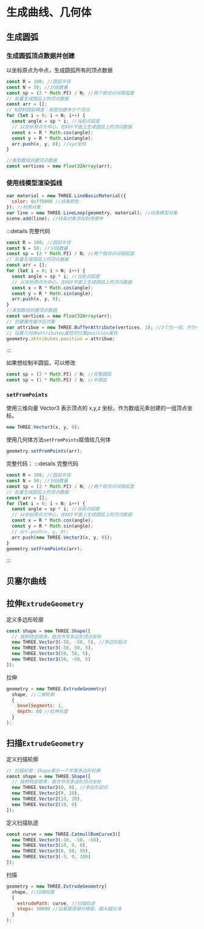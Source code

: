 # 生成曲线、几何体

<script setup>
    import Three04 from '../components/demo/three04.vue'
</script>

## 生成圆弧

### 生成圆弧顶点数据并创建

以坐标原点为中点，生成圆弧所有的顶点数据

```js
const R = 100; //圆弧半径
const N = 50; //分段数量
const sp = (2 * Math.PI) / N; //两个相邻点间隔弧度
// 批量生成圆弧上的顶点数据
const arr = [];
// N控制圆弧精度：就是创建多少个顶点
for (let i = 0; i < N; i++) {
  const angle = sp * i; //当前点弧度
  // 以坐标原点为中心，在XOY平面上生成圆弧上的顶点数据
  const x = R * Math.cos(angle);
  const y = R * Math.sin(angle);
  arr.push(x, y, 0); //xyz坐标
}

//类型数组创建顶点数据
const vertices = new Float32Array(arr);
```

### 使用线模型渲染弧线

```js
var material = new THREE.LineBasicMaterial({
  color: 0xff0000 //线条颜色
}); //材质对象
var line = new THREE.LineLoop(geometry, material); //线条模型对象
scene.add(line); //线条对象添加到场景中
```

:::details 完整代码

```js
const R = 100; //圆弧半径
const N = 50; //分段数量
const sp = (2 * Math.PI) / N; //两个相邻点间隔弧度
// 批量生成圆弧上的顶点数据
const arr = [];
for (let i = 0; i < N; i++) {
  const angle = sp * i; //当前点弧度
  // 以坐标原点为中心，在XOY平面上生成圆弧上的顶点数据
  const x = R * Math.cos(angle);
  const y = R * Math.sin(angle);
  arr.push(x, y, 0);
}
//类型数组创建顶点数据
const vertices = new Float32Array(arr);
// 创建属性缓冲区对象
var attribue = new THREE.BufferAttribute(vertices, 3); //3个为一组，作为一个顶点的xyz坐标
// 设置几何体attributes属性的位置position属性
geometry.attributes.position = attribue;
```

:::

如果想绘制半圆弧，可以修改

```js
const sp = (2 * Math.PI) / N; //完整圆弧
const sp = (1 * Math.PI) / N; //半圆弧
```

### `setFromPoints`

使用三维向量 Vector3 表示顶点的 x,y,z 坐标，作为数组元素创建的一组顶点坐标。

```js
new THREE.Vector3(x, y, 0);
```

使用几何体方法`setFromPoints`赋值给几何体

```js
geometry.setFromPoints(arr);
```

完整代码：
:::details 完整代码

```js
const R = 100; //圆弧半径
const N = 50; //分段数量
const sp = (2 * Math.PI) / N; //两个相邻点间隔弧度
// 批量生成圆弧上的顶点数据
const arr = [];
for (let i = 0; i < N; i++) {
  const angle = sp * i; //当前点弧度
  // 以坐标原点为中心，在XOY平面上生成圆弧上的顶点数据
  const x = R * Math.cos(angle);
  const y = R * Math.sin(angle);
  // arr.push(x, y, 0);
  arr.push(new THREE.Vector3(x, y, 0));
}
geometry.setFromPoints(arr);
```

:::

<Three04 type="arc" />

## 贝塞尔曲线

<Three04 type="besselCurve" />

## 拉伸`ExtrudeGeometry`

定义多边形轮廓

```js
const shape = new THREE.Shape([
  // 按照特定顺序，依次书写多边形顶点坐标
  new THREE.Vector3(-50, -50, 5), //多边形起点
  new THREE.Vector3(-50, 50, 5),
  new THREE.Vector3(50, 50, 5),
  new THREE.Vector3(50, -50, 5)
]);
```

拉伸

```js
geometry = new THREE.ExtrudeGeometry(
  shape, //二维轮廓
  {
    bevelSegments: 1,
    depth: 60 //拉伸长度
  }
);
```

<Three04 type="extrudeGeometry" />

## 扫描`ExtrudeGeometry`

定义扫描轮廓

```js
// 扫描轮廓：Shape表示一个平面多边形轮廓
const shape = new THREE.Shape([
  // 按照特定顺序，依次书写多边形顶点坐标
  new THREE.Vector2(0, 0), //多边形起点
  new THREE.Vector2(0, 10),
  new THREE.Vector2(10, 10),
  new THREE.Vector2(10, 0)
]);
```

定义扫描轨迹

```js
const curve = new THREE.CatmullRomCurve3([
  new THREE.Vector3(-10, -50, -50),
  new THREE.Vector3(10, 0, 0),
  new THREE.Vector3(8, 50, 50),
  new THREE.Vector3(-5, 0, 100)
]);
```

扫描

```js
geometry = new THREE.ExtrudeGeometry(
  shape, //扫描轮廓
  {
    extrudePath: curve, //扫描轨迹
    steps: 10000 //沿着路径细分精度，越大越光滑
  }
);
```

<Three04 type="sExtrudeGeometry" />
